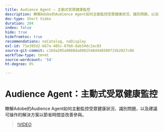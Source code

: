 ```yaml
---
title: Audience Agent — 主動式受眾健康監控
description: 瞭解Adobe的Audience Agent如何主動監控受眾健康狀況、識別問題，以及建議可操作的解決方案以節省時間並改善參與。
doc-type: Short Video
duration: 204
index: false
hide: true
hidefromtoc: true
recommendations: noCatalog, noDisplay
exl-id: 71e395d2-b67a-485c-87b0-dab34dc2ac03
source-git-commit: c169a205a9088da0982548d448500f15b2027c06
workflow-type: tm+mt
source-wordcount: '54'
ht-degree: 0%

---
```


# Audience Agent：主動式受眾健康監控

瞭解Adobe的Audience Agent如何主動監控受眾健康狀況、識別問題，以及建議可操作的解決方案以節省時間並改善參與。

<!-- 62_S653_3442539_203_audience-agent-proactive-audience-health-monitoring -->
>[!VIDEO](https://video.tv.adobe.com/v/3460066/?learn=on&enablevpops=true&captions=chi_hant)
